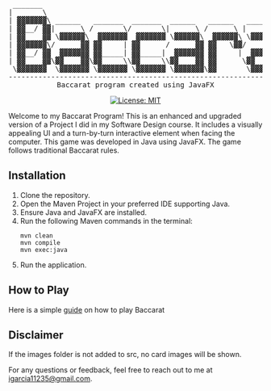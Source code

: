 <div align="center">
<pre>
 _______                                                          __     
|       \                                                        |  \    
| ▓▓▓▓▓▓▓\ ______   _______  _______  ______   ______   ______  _| ▓▓_   
| ▓▓__/ ▓▓|      \ /       \/       \|      \ /      \ |      \|   ▓▓ \  
| ▓▓    ▓▓ \▓▓▓▓▓▓\  ▓▓▓▓▓▓▓  ▓▓▓▓▓▓▓ \▓▓▓▓▓▓\  ▓▓▓▓▓▓\ \▓▓▓▓▓▓\\▓▓▓▓▓▓  
| ▓▓▓▓▓▓▓\/      ▓▓ ▓▓     | ▓▓      /      ▓▓ ▓▓   \▓▓/      ▓▓ | ▓▓ __ 
| ▓▓__/ ▓▓  ▓▓▓▓▓▓▓ ▓▓_____| ▓▓_____|  ▓▓▓▓▓▓▓ ▓▓     |  ▓▓▓▓▓▓▓ | ▓▓|  \
| ▓▓    ▓▓\▓▓    ▓▓\▓▓     \\▓▓     \\▓▓    ▓▓ ▓▓      \▓▓    ▓▓  \▓▓  ▓▓
 \▓▓▓▓▓▓▓  \▓▓▓▓▓▓▓ \▓▓▓▓▓▓▓ \▓▓▓▓▓▓▓ \▓▓▓▓▓▓▓\▓▓       \▓▓▓▓▓▓▓   \▓▓▓▓ 
--------------------------------------------------------------------------
Baccarat program created using JavaFX
</pre>

[![License: MIT](https://img.shields.io/badge/License-MIT-yellow.svg)](https://opensource.org/licenses/MIT)

</div>

Welcome to my Baccarat Program! This is an enhanced and upgraded version of a Project I did in my Software Design course. It includes a visually appealing UI and a turn-by-turn interactive element when facing the computer. This game was developed in Java using JavaFX. The game follows traditional Baccarat rules.

## Installation
1. Clone the repository.
2. Open the Maven Project in your preferred IDE supporting Java.
3. Ensure Java and JavaFX are installed.
4. Run the following Maven commands in the terminal: 
    ```
    mvn clean
    mvn compile
    mvn exec:java
    ```
5. Run the application.





## How to Play
Here is a simple [guide](https://fallsviewcasinoresort.com/content/dam/fallsview/PDF/Playing/FCR-BaccaratGuide.pdf) on how to play Baccarat

## Disclaimer
If the images folder is not added to src, no card images will be shown.

For any questions or feedback, feel free to reach out to me at igarcia11235@gmail.com.
